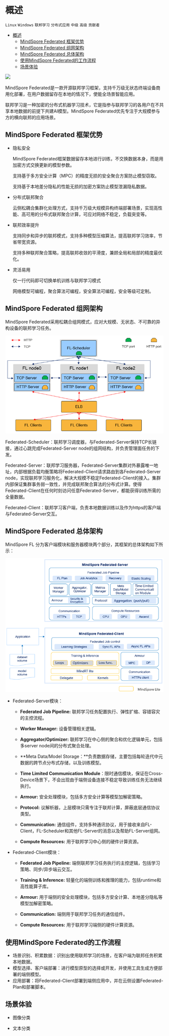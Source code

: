 # 概述

`Linux` `Windows` `联邦学习` `分布式应用` `中级` `高级` `贡献者`

<!-- TOC -->

- [概述](#概述)
    - [MindSpore Federated 框架优势](#mindspore-federated-框架优势)
    - [MindSpore Federated 组网架构](#mindspore-federated-组网架构)
    - [MindSpore Federated 总体架构](#mindspore-federated-总体架构)
    - [使用MindSpore Federated的工作流程](#使用mindspore-federated的工作流程)
    - [场景体验](#场景体验)

<!-- /TOC -->

<a href="https://gitee.com/mindspore/docs/blob/master/docs/federated/summarize_federated.md" target="_blank"><img src="https://gitee.com/mindspore/docs/raw/master/resource/_static/logo_source.png"></a>

MindSpore Federated是一款开源联邦学习框架，支持千万级无状态终端设备商用化部署，在用户数据留存在本地的情况下，使能全场景智能应用。

联邦学习是一种加密的分布式机器学习技术，它是指参与联邦学习的各用户在不共享本地数据的前提下共建AI模型。MindSpore Federated优先专注于大规模参与方的横向联邦的应用场景。

## MindSpore Federated 框架优势

- 隐私安全

  MindSpore Federated框架数据留存本地进行训练，不交换数据本身，而是用加密方式交换更新的模型参数。

  支持基于多方安全计算（MPC）的精度无损的安全聚合方案防止模型窃取。

  支持基于本地差分隐私的性能无损的加密方案防止模型泄漏隐私数据。

- 分布式联邦聚合

  云侧松耦合集群化处理方式，支持千万级大规模异构终端部署场景，实现高性能、高可用的分布式联邦聚合计算，可应对网络不稳定，负载突变等。

- 联邦效率提升

  支持同步和异步的联邦模式，支持多种模型压缩算法，提高联邦学习效率，节省带宽资源。

  支持多种联邦聚合策略，提高联邦收敛的平滑度，兼顾全局和局部的精度最优化。

- 灵活易用

  仅一行代码即可切换单机训练与联邦学习模式

  网络模型可编程，聚合算法可编程，安全算法可编程，安全等级可定制。

## MindSpore Federated 组网架构

MindSpore Federated采用松耦合组网模式，应对大规模、无状态、不可靠的异构设备的联邦学习任务。

![](./docs/source_zh_cn/images/mindspore_federated_networking.png)

Federated-Scheduler：联邦学习调度器，与Federated-Server保持TCP长链接，通过心跳完成Federated-Server node的组网结构，并负责管理面任务的下发。

Federated-Server：联邦学习服务器，Federated-Server集群对外暴露唯一地址，内部根据负载均衡策略将Federated-Client请求路由到各Federated-Server node，实现联邦学习服务化，解决大规模不稳定Federated-Client的接入。集群内部保证集群事务弱一致性，并完成联邦聚合算法的分布式计算。使得Federated-Client在任何时刻访问任意Federated-Server，都能获得训练所需的全量数据。

Federated-Client：联邦学习客户端，负责本地数据训练以及作为https的客户端与Federated-Server交互。

## MindSpore Federated 总体架构

MindSpore FL 分为客户端模块和服务器模块两个部分，其框架的总体架构如下所示：

![architecture](./docs/source_zh_cn/images/mindspore_federated_architecture.png)

- Federated-Server模块：

    - **Federated Job Pipeline:** 联邦学习任务配置执行、弹性扩缩、容错容灾的主控流程。

    - **Worker Manager:** 设备管理相关逻辑。

    - **Aggregator/Optimizer:** 联邦学习在中心侧的聚合和优化逻辑单元，包括多server node间的分布式聚合处理。

    - **Meta Data/Model Storage：**负责数据存储，主要包括每轮迭代中元数据的跨节点分布式存储，以及训练模型。

    - **Time Limited Communication Module**：限时通信模块，保证在Cross-Device场景下，不会出现由于端侧设备连接不稳定导致训练任务无法继续执行。

    - **Armour:** 安全处理模块，包括多方安全计算等模型加解密策略。

    - **Protocol:** 议解析器，上层模块只需专注于联邦计算，屏蔽底层通信协议类型。

    - **Communication:** 通信组件，支持多种通讯协议，用于接收来自FL-Client，FL-Scheduler和其他FL-Server的消息以及帮助FL-Server组网。

    - **Compute Resources:** 用于联邦学习中心侧的硬件计算资源。

- Federated-Client模块：

    - **Federated Job Pipeline:** 端侧联邦学习任务执行的主控逻辑，包括学习策略、同步/异步端云交互。

    - **Training & Inference:** 轻量化的端侧训练和推理的能力，包括runtime和高性能算子库。

    - **Armour:** 用于端侧的安全处理模块，包括多方安全计算、本地差分隐私等模型加解密策略。

    - **Communication:** 端侧用于联邦学习任务的通信组件。

    - **Compute Resources:** 用于联邦学习端侧的硬件计算资源。

## 使用MindSpore Federated的工作流程

- 场景识别、积累数据：识别出使用联邦学习的场景，在客户端为联邦任务积累本地数据。
- 模型选择、客户端部署：进行模型原型的选择或开发，并使用工具生成方便部署的端侧模型。
- 应用部署：将Federated-Client部署到端侧应用中，并在云侧设置Federated-Plan和部署脚本。

## 场景体验

- 图像分类

- 文本分类  
